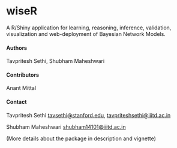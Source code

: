 # wiseR
A R/Shiny application for learning, reasoning, inference, validation, visualization and web-deployment of Bayesian Network Models. 

#### Authors
Tavpritesh Sethi, Shubham Maheshwari

#### Contributors
Anant Mittal


#### Contact 

Tavpritesh Sethi <tavsethi@stanford.edu>, <tavpriteshsethi@iiitd.ac.in>

Shubham Maheshwari <shubham14101@iiitd.ac.in>

(More details about the package in description and vignette) 
